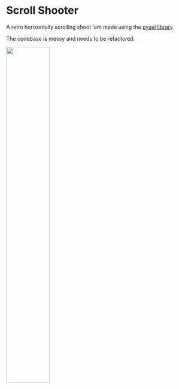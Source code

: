 # Scroll Shooter

A retro horizontally scrolling shoot 'em made using the [pyxel library]("https://github.com/kitao/pyxel")

The codebase is messy and needs to be refactored.


<img src="https://raw.githubusercontent.com/ryux00/scroll_shooter/master/assets/scroll_shooter%20v0.2.gif" width="48%">
